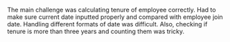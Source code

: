 The main challenge was calculating tenure of employee correctly. Had to make sure current date inputted properly and compared with employee join date. Handling different formats of date was difficult. Also, checking if tenure is more than three years and counting them was tricky.
